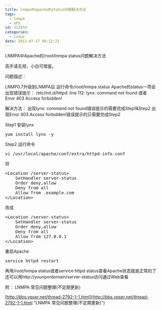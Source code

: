 ```yaml
---
title: lnmpa中apache的status问题解决方法
tags:
  - lnmpa
  - VPS
id: 313474
categories:
  - Linux
date: 2012-07-17 06:12:21
---
```


LNMPA中Apache的/root/lnmpa status问题解决方法

高手请无视，小白可借鉴。

问题描述：

LNMP0.7升级到LNMPA后
运行命令/root/lnmpa status
Apache的status一项会出现错误提示：
/etc/init.d/httpd: line 112: lynx: command not found
或者
Error 403 Access forbidden!

解决方法：
出现lynx: command not found错误提示的需要完成Step1&amp;Step2
出现Error 403 Access forbidden!错误提示的只需要完成Step2

Step1
安装lynx
<pre class="lang:sh decode:true">yum install lynx -y</pre>
Step2
运行命令
<pre class="lang:sh decode:true">vi /usr/local/apache/conf/extra/httpd-info.conf</pre>
将
<pre class="lang:sh decode:true">&lt;Location /server-status&gt;
    SetHandler server-status
    Order deny,allow
    Deny from all
    Allow from .example.com
&lt;/Location&gt;</pre>
改成
<pre class="lang:sh decode:true">&lt;Location /server-status&gt;
    SetHandler server-status
    Order deny,allow
    Deny from all
    Allow from 127.0.0.1
&lt;/Location&gt;</pre>
重启Apache
<pre class="lang:sh decode:true">service httpd restart</pre>
再用/root/lnmpa status或者service httpd status查看Apache状态就是正常的了
还可以用http://youripordomain/server-status访问通过Web查看

附： LNMPA 常见问题整理(不定期更新)

[http://bbs.vpser.net/thread-2792-1-1.html](http://bbs.vpser.net/thread-2792-1-1.html "LNMPA 常见问题整理(不定期更新)")